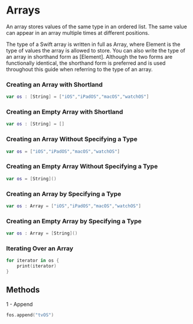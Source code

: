 # Arrays
An array stores values of the same type in an ordered list. The same value can appear in an array multiple times at different positions.

The type of a Swift array is written in full as Array<Element>, where Element is the type of values the array is allowed to store. You can also write the type of an array in shorthand form as [Element]. Although the two forms are functionally identical, the shorthand form is preferred and is used throughout this guide when referring to the type of an array.

### Creating an Array with Shortland   
```swift
var os : [String] = ["iOS","iPadOS","macOS","watchOS"]
```
 ### Creating an Empty Array with Shortland
```swift
var os : [String] = []
```
### Creating an Array Without Specifying a Type
```swift
var os = ["iOS","iPadOS","macOS","watchOS"]
```   
### Creating an Empty Array Without Specifying a Type
```swift
var os = [String]()
```
### Creating an Array by Specifying a Type
```swift
var os : Array = ["iOS","iPadOS","macOS","watchOS"]
```
### Creating an Empty Array by Specifying a Type
```swift
var os : Array = [String]()
```
### Iterating Over an Array
```swift
for iterator in os {
    print(iterator)
}
```

## Methods
1 - Append
```swift
fos.append("tvOS")
```


